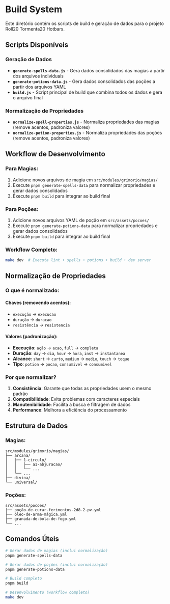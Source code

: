 # Build System

Este diretório contém os scripts de build e geração de dados para o projeto Roll20 Tormenta20 Hotbars.

## Scripts Disponíveis

### Geração de Dados

- **`generate-spells-data.js`** - Gera dados consolidados das magias a partir dos arquivos individuais
- **`generate-potions-data.js`** - Gera dados consolidados das poções a partir dos arquivos YAML
- **`build.js`** - Script principal de build que combina todos os dados e gera o arquivo final

### Normalização de Propriedades

- **`normalize-spell-properties.js`** - Normaliza propriedades das magias (remove acentos, padroniza valores)
- **`normalize-potion-properties.js`** - Normaliza propriedades das poções (remove acentos, padroniza valores)

## Workflow de Desenvolvimento

### Para Magias:
1. Adicione novos arquivos de magia em `src/modules/grimorio/magias/`
2. Execute `pnpm generate-spells-data` para normalizar propriedades e gerar dados consolidados
3. Execute `pnpm build` para integrar ao build final

### Para Poções:
1. Adicione novos arquivos YAML de poção em `src/assets/pocoes/`
2. Execute `pnpm generate-potions-data` para normalizar propriedades e gerar dados consolidados
3. Execute `pnpm build` para integrar ao build final

### Workflow Completo:
```bash
make dev  # Executa lint + spells + potions + build + dev server
```

## Normalização de Propriedades

### O que é normalizado:

#### Chaves (removendo acentos):
- `execução` → `execucao`
- `duração` → `duracao`
- `resistência` → `resistencia`

#### Valores (padronização):
- **Execução**: `ação` → `acao`, `full` → `completa`
- **Duração**: `day` → `dia`, `hour` → `hora`, `inst` → `instantanea`
- **Alcance**: `short` → `curto`, `medium` → `medio`, `touch` → `toque`
- **Tipo**: `potion` → `pocao`, `consumivel` → `consumivel`

### Por que normalizar?

1. **Consistência**: Garante que todas as propriedades usem o mesmo padrão
2. **Compatibilidade**: Evita problemas com caracteres especiais
3. **Manutenibilidade**: Facilita a busca e filtragem de dados
4. **Performance**: Melhora a eficiência do processamento

## Estrutura de Dados

### Magias:
```
src/modules/grimorio/magias/
├── arcana/
│   ├── 1-circulo/
│   │   ├── a1-abjuracao/
│   │   └── ...
│   └── ...
├── divina/
└── universal/
```

### Poções:
```
src/assets/pocoes/
├── poção-de-curar-ferimentos-2d8-2-pv.yml
├── óleo-de-arma-mágica.yml
├── granada-de-bola-de-fogo.yml
└── ...
```

## Comandos Úteis

```bash
# Gerar dados de magias (inclui normalização)
pnpm generate-spells-data

# Gerar dados de poções (inclui normalização)
pnpm generate-potions-data

# Build completo
pnpm build

# Desenvolvimento (workflow completo)
make dev
``` 